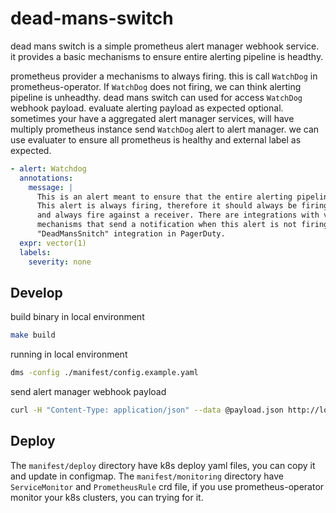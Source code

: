 # dead-mans-switch
dead mans switch is a simple prometheus alert manager webhook service. it provides a basic mechanisms to ensure entire alerting pipeline is headthy.


prometheus provider a mechanisms to always firing. this is call `WatchDog` in prometheus-operator. If `WatchDog` does not firing, we can think alerting pipeline is unheadthy.
dead mans switch can used for access `WatchDog` webhook payload. evaluate alerting payload as expected optional. sometimes your have a aggregated alert manager services, will have multiply prometheus
instance send `WatchDog` alert to alert manager. we can use evaluater to ensure all prometheus is healthy and external label as expected.

```yaml
- alert: Watchdog
  annotations:
    message: |
      This is an alert meant to ensure that the entire alerting pipeline is functional.
      This alert is always firing, therefore it should always be firing in Alertmanager
      and always fire against a receiver. There are integrations with various notification
      mechanisms that send a notification when this alert is not firing. For example the
      "DeadMansSnitch" integration in PagerDuty.
  expr: vector(1)
  labels:
    severity: none
```
      
## Develop
build binary in local environment
```sh
make build
```

running in local environment
```sh
dms -config ./manifest/config.example.yaml
```

send alert manager webhook payload
```sh
curl -H "Content-Type: application/json" --data @payload.json http://localhost:8080/webhook
```

## Deploy

The `manifest/deploy` directory have k8s deploy yaml files, you can copy it and update <pagerduty> in configmap.
The `manifest/monitoring` directory have `ServiceMonitor` and `PrometheusRule` crd file, if you use prometheus-operator monitor your k8s clusters, you can trying for it.